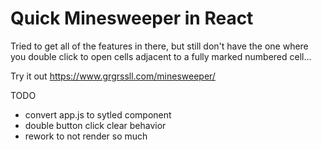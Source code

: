 # Quick Minesweeper in React

Tried to get all of the features in there, but still don't have the one where you double click to open cells adjacent to a fully marked numbered cell...

Try it out https://www.grgrssll.com/minesweeper/



TODO
- convert app.js to sytled component
- double button click clear behavior
- rework to not render so much